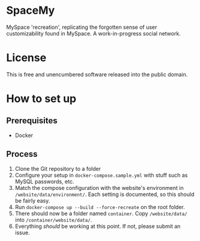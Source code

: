 # SpaceMy
MySpace 'recreation', replicating the forgotten sense of user customizability found in MySpace. A work-in-progress social network.

# License
This is free and unencumbered software released into the public domain.

# How to set up
## Prerequisites
- Docker

## Process
1. Clone the Git repository to a folder
2. Configure your setup in `docker-compose.sample.yml` with stuff such as MySQL passwords, etc.
3. Match the compose configuration with the website's environment in `/website/data/environment/`. Each setting is documented, so this should be fairly easy.
4. Run `docker-compose up --build --force-recreate` on the root folder.
5. There should now be a folder named `container`. Copy `/website/data/` into `/container/website/data/`.
6. Everything *should* be working at this point. If not, please submit an issue.